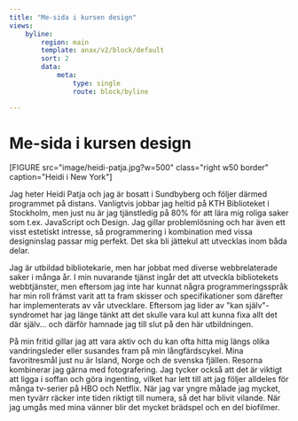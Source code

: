 ```yaml
---
title: "Me-sida i kursen design"
views:
    byline:
        region: main
        template: anax/v2/block/default
        sort: 2
        data:
            meta:
                type: single
                route: block/byline

---
```

Me-sida i kursen design
=========================

[FIGURE src="image/heidi-patja.jpg?w=500" class="right w50 border" caption="Heidi i New York"]

Jag heter Heidi Patja och jag är bosatt i Sundbyberg och följer därmed programmet på distans. Vanligtvis jobbar jag heltid på KTH Biblioteket i Stockholm, men just nu är jag tjänstledig på 80% för att lära mig roliga saker som t.ex. JavaScript och Design. Jag gillar problemlösning och har även ett visst estetiskt intresse, så programmering i kombination med vissa designinslag passar mig perfekt. Det ska bli jättekul att utvecklas inom båda delar.

Jag är utbildad bibliotekarie, men har jobbat med diverse webbrelaterade saker i många år. I min nuvarande tjänst ingår det att utveckla bibliotekets webbtjänster, men eftersom jag inte har kunnat några programmeringsspråk har min roll främst varit att ta fram skisser och specifikationer som därefter har implementerats av vår utvecklare. Eftersom jag lider av "kan själv"-syndromet har jag länge tänkt att det skulle vara kul att kunna fixa allt det där själv... och därför hamnade jag till slut på den här utbildningen.

På min fritid gillar jag att vara aktiv och du kan ofta hitta mig längs olika vandringsleder eller susandes fram på min långfärdscykel. Mina favoritresmål just nu är Island, Norge och de svenska fjällen. Resorna kombinerar jag gärna med fotografering. Jag tycker också att det är viktigt att ligga i soffan och göra ingenting, vilket har lett till att jag följer alldeles för många tv-serier på HBO och Netflix. När jag var yngre målade jag mycket, men tyvärr räcker inte tiden riktigt till numera, så det har blivit vilande. När jag umgås med mina vänner blir det mycket brädspel och en del biofilmer.

